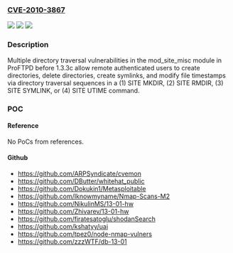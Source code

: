 ### [CVE-2010-3867](https://cve.mitre.org/cgi-bin/cvename.cgi?name=CVE-2010-3867)
![](https://img.shields.io/static/v1?label=Product&message=n%2Fa&color=blue)
![](https://img.shields.io/static/v1?label=Version&message=%3D%20n%2Fa%20&color=brighgreen)
![](https://img.shields.io/static/v1?label=Vulnerability&message=n%2Fa&color=brighgreen)

### Description

Multiple directory traversal vulnerabilities in the mod_site_misc module in ProFTPD before 1.3.3c allow remote authenticated users to create directories, delete directories, create symlinks, and modify file timestamps via directory traversal sequences in a (1) SITE MKDIR, (2) SITE RMDIR, (3) SITE SYMLINK, or (4) SITE UTIME command.

### POC

#### Reference
No PoCs from references.

#### Github
- https://github.com/ARPSyndicate/cvemon
- https://github.com/DButter/whitehat_public
- https://github.com/Dokukin1/Metasploitable
- https://github.com/Iknowmyname/Nmap-Scans-M2
- https://github.com/NikulinMS/13-01-hw
- https://github.com/Zhivarev/13-01-hw
- https://github.com/firatesatoglu/shodanSearch
- https://github.com/kshatyy/uai
- https://github.com/tpez0/node-nmap-vulners
- https://github.com/zzzWTF/db-13-01

